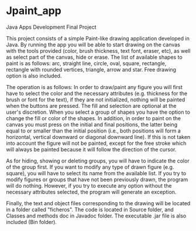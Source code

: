 # Jpaint_app
Java Apps Development Final Project

This project consists of a simple Paint-like drawing application developed in Java.
By running the app you will be able to start drawing on the canvas with the tools provided (color, brush thickness, text font, eraser, etc), as well as select part of the canvas, hide or erase.
The list of available shapes to paint is as follows: arc, straight line, circle, oval, square, rectangle, rectangle with rounded vertices, triangle, arrow and star.
Free drawing option is also included.

The operation is as follows:
In order to draw/paint any figure you will first have to select the color and the necessary attributes (e.g. thickness for the brush or font for the text), if they are not initialized, nothing will be painted when the buttons are pressed. The fill and selection are optional at the user's discretion. When you select a group of shapes you have the option to change the fill or color of the shapes.
In addition, in order to paint on the canvas you must press on the initial and final positions, the latter being equal to or smaller than the initial position (i.e., both positions will form a horizontal, vertical downward or diagonal downward line).
If this is not taken into account the figure will not be painted, except for the free stroke which will always be painted because it will follow the direction of the cursor.

As for hiding, showing or deleting groups, you will have to indicate the color of the group first. If you want to modify any type of drawn figure (e.g. square), you will have to select its name from the available list.
If you try to modify figures or groups that have not been previously drawn, the program will do nothing. 
However, if you try to execute any option without the necessary attributes selected, the program will generate an exception. 

Finally, the text and object files corresponding to the drawing will be located in a folder called "ficheros". 
The code is located in Source folder, and Classes and methods doc in Javadoc folder.
The executable .jar file is also included (Bin folder).

